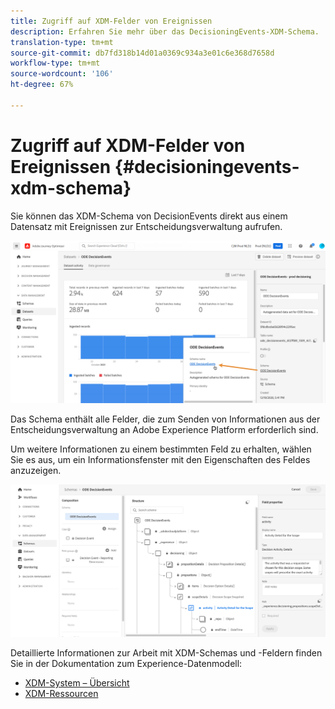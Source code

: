 ```yaml
---
title: Zugriff auf XDM-Felder von Ereignissen
description: Erfahren Sie mehr über das DecisioningEvents-XDM-Schema.
translation-type: tm+mt
source-git-commit: db7fd318b14d01a0369c934a3e01c6e368d7658d
workflow-type: tm+mt
source-wordcount: '106'
ht-degree: 67%

---
```


# Zugriff auf XDM-Felder von Ereignissen {#decisioningevents-xdm-schema}

Sie können das XDM-Schema von DecisionEvents direkt aus einem Datensatz mit Ereignissen zur Entscheidungsverwaltung aufrufen.

![](../../assets/access-schema.png)

Das Schema enthält alle Felder, die zum Senden von Informationen aus der Entscheidungsverwaltung an Adobe Experience Platform erforderlich sind.

Um weitere Informationen zu einem bestimmten Feld zu erhalten, wählen Sie es aus, um ein Informationsfenster mit den Eigenschaften des Feldes anzuzeigen.

![](../../assets/schema-fields.png)

Detaillierte Informationen zur Arbeit mit XDM-Schemas und -Feldern finden Sie in der Dokumentation zum Experience-Datenmodell:

* [XDM-System – Übersicht](https://experienceleague.adobe.com/docs/experience-platform/xdm/home.html?lang=de)
* [XDM-Ressourcen](https://experienceleague.adobe.com/docs/experience-platform/xdm/ui/explore.html?lang=de)

